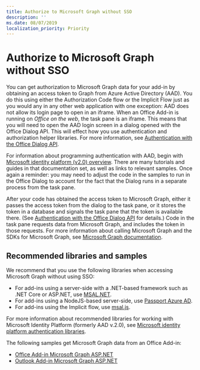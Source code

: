 ```yaml
---
title: Authorize to Microsoft Graph without SSO
description: ''
ms.date: 08/07/2019
localization_priority: Priority
---
```


# Authorize to Microsoft Graph without SSO

You can get authorization to Microsoft Graph data for your add-in by obtaining an access token to Graph from Azure Active Directory (AAD). You do this using either the Authorization Code flow or the Implicit Flow just as you would any in any other web application with one exception: AAD does not allow its login page to open in an iframe. When an Office Add-in is running on *Office on the web*, the task pane is an iframe. This means that you will need to open the AAD login screen in a dialog opened with the Office Dialog API. This will effect how you use authentication and authorization helper libraries. For more information, see [Authentication with the Office Dialog API](auth-with-office-dialog-api.md).

For information about programming authentication with AAD, begin with [Microsoft identity platform (v2.0) overview](/azure/active-directory/develop/v2-overview). There are many tutorials and guides in that documentation set, as well as links to relevant samples. Once again a reminder: you may need to adjust the code in the samples to run in the Office Dialog to account for the fact that the Dialog runs in a separate process from the task pane.

After your code has obtained the access token to Microsoft Graph, either it passes the access token from the dialog to the task pane, or it stores the token in a database and signals the task pane that the token is available there. (See [Authentication with the Office Dialog API](auth-with-office-dialog-api.md) for details.) Code in the task pane requests data from Microsoft Graph, and includes the token in those requests. For more information about calling Microsoft Graph and the SDKs for Microsoft Graph, see [Microsoft Graph documentation](/graph/).

## Recommended libraries and samples

We recommend that you use the following libraries when accessing Microsoft Graph without using SSO:

- For add-ins using a server-side with a .NET-based framework such as .NET Core or ASP.NET, use [MSAL.NET](https://github.com/AzureAD/microsoft-authentication-library-for-dotnet/wiki#conceptual-documentation).
- For add-ins using a NodeJS-based server-side, use [Passport Azure AD](https://github.com/AzureAD/passport-azure-ad).
- For add-ins using the Implicit flow, use [msal.js](https://github.com/AzureAD/microsoft-authentication-library-for-js/wiki).

For more information about recommended libraries for working with Microsoft Identity Platform (formerly AAD v.2.0), see [Microsoft identity platform authentication libraries](/azure/active-directory/develop/reference-v2-libraries.md).

The following samples get Microsoft Graph data from an Office Add-in:

- [Office Add-in Microsoft Graph ASP.NET](https://github.com/OfficeDev/office-add-in-microsoft-graph-aspnet)
- [Outlook Add-in Microsoft Graph ASP.NET](https://github.com/OfficeDev/outlook-add-in-microsoft-graph-aspnet)

